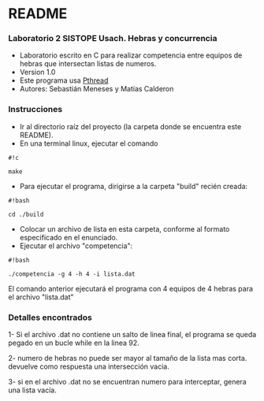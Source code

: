 # README #

### Laboratorio 2 SISTOPE Usach. Hebras y concurrencia ###

* Laboratorio escrito en C para realizar competencia entre equipos de hebras que intersectan listas de numeros.
* Version 1.0
* Este programa usa [Pthread](https://computing.llnl.gov/tutorials/pthreads/)
* Autores: Sebastián Meneses y Matías Calderon

### Instrucciones ###

* Ir al directorio raíz del proyecto (la carpeta donde se encuentra este README).
* En una terminal linux, ejecutar el comando

```
#!c

make
```

* Para ejecutar el programa, dirigirse a la carpeta "build" recién creada:


```
#!bash

cd ./build
```

* Colocar un archivo de lista en esta carpeta, conforme al formato especificado en el enunciado.
* Ejecutar el archivo "competencia":


```
#!bash

./competencia -g 4 -h 4 -i lista.dat
```

El comando anterior ejecutará el programa con 4 equipos de 4 hebras para el archivo "lista.dat"

### Detalles encontrados ###

1- Si el archivo .dat no contiene un salto de linea final, el programa se queda pegado en un bucle while en la linea 92.

2- numero de hebras no puede ser mayor al tamaño de la lista mas corta. devuelve como respuesta una intersección vacia.

3- si en el archivo .dat no se encuentran numero para interceptar, genera una lista vacía.